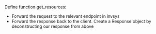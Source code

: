 Define function get_resources:
- Forward the request to the relevant endpoint in invsys
- Forward the response back to the client. Create a Response object by deconstructing our response from above
